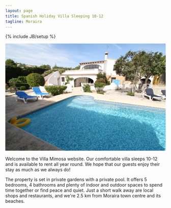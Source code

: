 ```yaml
---
layout: page
title: Spanish Holiday Villa Sleeping 10-12
tagline: Moraira
---
```

{% include JB/setup %}
<div class="spanimage">
<img src="/assets/images/the_villa/large/Swimmingpool.jpg"/>
</div>
<p>Welcome to the Villa Mimosa website.  Our comfortable villa sleeps 10-12 and is available to rent all year round.  We hope that our guests enjoy their stay as much as we always do!</p>

<p>The property is set in private gardens with a private pool. It offers 5 bedrooms, 4 bathrooms and plenty of indoor and outdoor spaces to spend time together or find peace and quiet.  
 Just a short walk away are local shops and restaurants, and we're 2.5 km from Moraira town centre and its beaches.</p>

